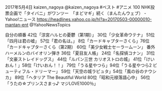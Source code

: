 

2017年5月4日
kaizen_nagoya @kaizen_nagoya
#ベスト #アニメ 100 NHK投票企画で「タイバニ」がワンツー　「まどマギ」続く（まんたんウェブ） - Yahoo!ニュース https://headlines.yahoo.co.jp/hl?a=20170503-00000010-mantan-ent @YahooNewsTopics

自分の順番
42位「涼宮ハルヒの憂鬱（第1期）」
30位「少女革命ウテナ」
51位「四月は君の嘘」
57位「君の名は。」
8位「カードキャプターさくら」76位「カードキャプターさくら（第2期）
60位「美少女戦士セーラームーン」
番外　ハーメルンのバイオリン弾き
36位「夏目友人帳」
24位「名探偵コナン」
31位「文豪ストレイドッグス」
44位「ルパン三世 カリオストロの城」
41位「けいおん！」58位「けいおん！！」
79位「うる星やつら」94位「うる星やつら2 ビューティフル・ドリーマー」
59位「天空の城ラピュタ」54位「風の谷のナウシカ」
89位「ヘタリア The Beautiful World
80位「昭和元禄落語心中」
56位「うたの☆プリンスさまっ♪ マジLOVE1000％」
